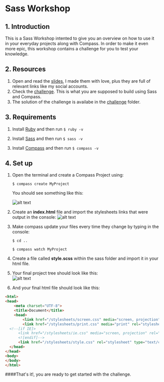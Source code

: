 # Sass Workshop

## 1. Introduction

This is a Sass Workshop intented to give you an overview on how to use it in your everyday projects along with Compass.
In order to make it even more epic, this workshop contains a challenge for you to test your knowledge.


## 2. Resources

1. Open and read the [slides](http://www.juandavidherrera.com/sass/slides), I made them with love, plus they are full of relevant links like my social accounts.
2. Check the [challenge](http://juandavidherrera.com/sass/challenge). This is what you are supposed to build using Sass and Compass.
3. The solution of the challenge is availabe in the [challenge](https://github.com/jdjuan/sass-workshop/tree/master/challenge) folder.


## 3. Requirements

1. Install [Ruby](https://www.ruby-lang.org/en/documentation/installation/#rubyinstaller) and then run `$ ruby -v`

2. Install [Sass](http://sass-lang.com/install) and then run `$ sass -v`

3. Install [Compass](http://compass-style.org/install/) and then run `$ compass -v`


## 4. Set up

1. Open the terminal and create a Compass Project using: 
 
	`$ compass create MyProject`

	You should see something like this:	

	![alt text](https://github.com/jdjuan/sass-workshop/blob/master/slides/images/readme-image2.png "Tree Structure")

2. Create an **index.html** file and import the stylesheets links that were output in the console:
![alt text](https://github.com/jdjuan/sass-workshop/blob/master/slides/images/readme-image.png "Console Links")

3. Make compass update your files every time they change by typing in the console:

	`$ cd ..`<br>

	`$ compass watch MyProject`

5. Create a file called **style.scss** within the sass folder and import it in your html file.

6. Your final project tree should look like this:<br>
![alt text](https://github.com/jdjuan/sass-workshop/blob/master/slides/images/readme-image3.png "Final Tree Structure")


7. And your final html file should look like this:

```HTML
<html>
<head>
	<meta charset="UTF-8">
	<title>Document</title>
	<head>
		<link href="/stylesheets/screen.css" media="screen, projection" rel="stylesheet" type="text/css" />
		<link href="/stylesheets/print.css" media="print" rel="stylesheet" type="text/css" />
  <!--[if IE]>
      <link href="/stylesheets/ie.css" media="screen, projection" rel="stylesheet" type="text/css" />
      <![endif]-->
      <link href="/stylesheets/style.css" rel="stylesheet" type="text/css" />
  </head>
</head>
<body>
</body>
</html>
```

####That's it!, you are ready to get started with the challenge.